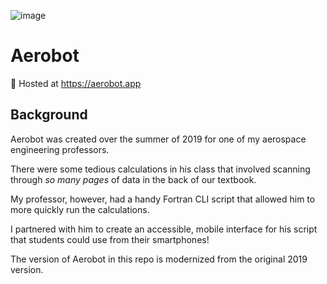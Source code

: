 ![image](https://github.com/austinjamesbradshaw/aerobot/assets/51483499/4c6d41d9-955f-463f-a7ff-81471f0d903e)

# **Aerobot**

🔗 Hosted at <a href="https://aerobot.app" target="_blank">https://aerobot.app</a>

## Background
Aerobot was created over the summer of 2019 for one of my aerospace engineering professors.

There were some tedious calculations in his class that involved scanning through _so many pages_ of data in the back of our textbook.

My professor, however, had a handy Fortran CLI script that allowed him to more quickly run the calculations.

I partnered with him to create an accessible, mobile interface for his script that students could use from their smartphones!

The version of Aerobot in this repo is modernized from the original 2019 version.
